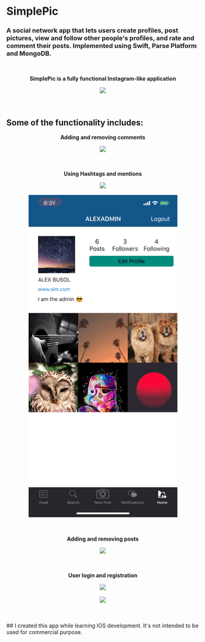 # SimplePic

### A social network app that lets users create profiles, post pictures, view and follow other people's profiles, and rate and comment their posts. Implemented using Swift, Parse Platform and MongoDB. 
<br>
<p align="center">
          <b>SimplePic is a fully functional Instagram-like application</b>
          </p>
          
<p align="center">
  <img src=https://github.com/alexbusol/SimplePic/blob/master/IMB_iqTVxh.gif?raw=true">
</p>

<br>
<p align="center">
    <h2>Some of the functionality includes:</h2>
</p>
          
<p align="center">
          <b>Adding and removing comments</b>
          </p>
<p align="center">
  <img src=https://github.com/alexbusol/SimplePic/blob/master/gif2.gif?raw=true">
</p>
                                                                                      
<br>
<p align="center">
          <b>Using Hashtags and mentions</b>
          </p>
<p align="center">
  <img src=https://github.com/alexbusol/SimplePic/blob/master/gif3.gif?raw=true">
</p>
<p align="center">
  <img src=https://github.com/alexbusol/SimplePic/blob/master/gif5.gif?raw=true">
</p>
                                                                                                
<br>
<p align="center">
          <b>Adding and removing posts</b>
          </p>
<p align="center">
  <img src=https://github.com/alexbusol/SimplePic/blob/master/gif6.gif?raw=true">
</p>
                                                                                
<br>
<p align="center">
          <b>User login and registration</b>
          </p>
<p align="center">
  <img src=https://github.com/alexbusol/SimplePic/blob/master/gif1.gif?raw=true">
</p>
<p align="center">
  <img src=https://github.com/alexbusol/SimplePic/blob/master/gif7.gif?raw=true">
</p>
<br>
<br>
## I created this app while learning IOS development. It's not intended to be used for commercial purpose.
